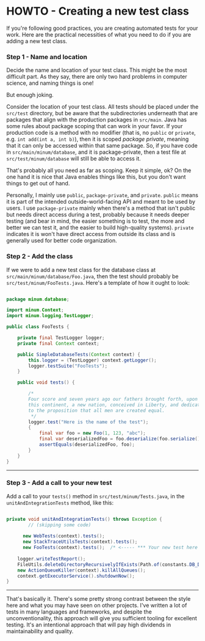 HOWTO - Creating a new test class
=================================

If you're following good practices, you are creating automated tests for your
work.  Here are the practical necessities of what you need
to do if you are adding a new test class.

### Step 1 - Name and location

Decide the name and location of your test class.  This might be the most difficult part. As
they say, there are only two hard problems in computer science, and naming things is one!

But enough joking.

Consider the location of your test class.  All tests should
be placed under the `src/test` directory, but be aware that the subdirectories underneath
that are packages that align with the production packages in `src/main`. Java has some rules
about package scoping that can work in your favor.  If your production code is a method
with no modifier (that is, no `public` or `private`, e.g. `int add(int a, int b)`), then it
is scoped _package private_, meaning that it can only be accessed within that same package.
So, if you have code in `src/main/minum/database`, and it is package-private, then a test
file at `src/test/minum/database` will still be able to access it. 

That's probably all you need as far as scoping.  Keep it simple, ok? On the one hand it
is nice that Java enables things like this, but you don't want things to get out of hand.

Personally, I mainly use `public`, `package-private`, and `private`.  `public` means it is part 
of the intended outside-world-facing API and meant to be used by users.  I use 
`package-private` mainly when there's a method that isn't public but needs direct 
access during a test, probably because it needs deeper testing (and bear in mind, the
easier something is to test, the more and better we can test it, and the easier to
build high-quality systems).  `private` indicates it is won't have direct access
from outside its class and is generally used for better code organization.

### Step 2 - Add the class

If we were to add a new test class for the database class at `src/main/minum/database/Foo.java`, then
the test should probably be `src/test/minum/FooTests.java`.  Here's a template of how it
ought to look:

```java

package minum.database;

import minum.Context;
import minum.logging.TestLogger;

public class FooTests {

    private final TestLogger logger;
    private final Context context;

    public SimpleDatabaseTests(Context context) {
        this.logger = (TestLogger) context.getLogger();
        logger.testSuite("FooTests");
    }

    public void tests() {

        /*
        Four score and seven years ago our fathers brought forth, upon 
        this continent, a new nation, conceived in Liberty, and dedicated 
        to the proposition that all men are created equal.
         */
        logger.test("Here is the name of the test");
        {
            final var foo = new Foo(1, 123, "abc");
            final var deserializedFoo = foo.deserialize(foo.serialize());
            assertEquals(deserializedFoo, foo);
        }
    }
}

```

---

### Step 3 - Add a call to your new test

Add a call to your `tests()` method in `src/test/minum/Tests.java`, in the `unitAndIntegrationTests` method, like this:

```java

private void unitAndIntegrationTests() throws Exception {
        // (skipping some code)
    
      new WebTests(context).tests();
      new StackTraceUtilsTests(context).tests();
      new FooTests(context).tests();  /* <----- *** Your new test here  *** */
    
    logger.writeTestReport();
    FileUtils.deleteDirectoryRecursivelyIfExists(Path.of(constants.DB_DIRECTORY), logger);
    new ActionQueueKiller(context).killAllQueues();
    context.getExecutorService().shutdownNow();
}

```

---

That's basically it.  There's some pretty strong contrast between the style here and
what you may have seen on other projects. I've written a lot of tests in many 
languages and frameworks, and despite the unconventionality, this approach will
give you sufficient tooling for excellent testing. It's an intentional approach that
will pay high dividends in maintainability and quality.